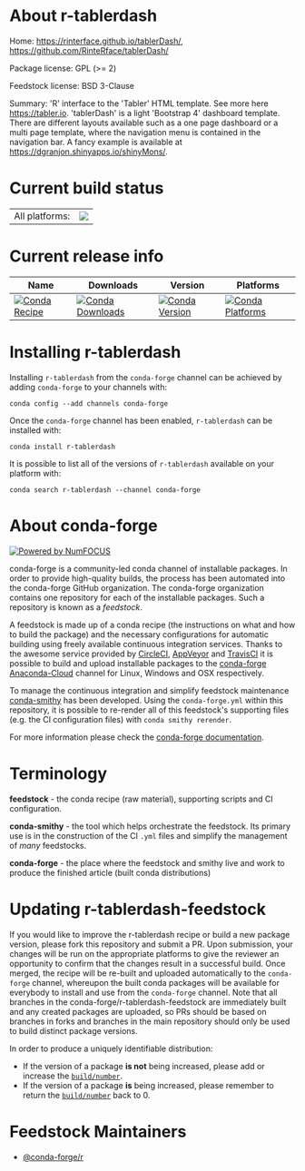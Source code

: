 About r-tablerdash
==================

Home: https://rinterface.github.io/tablerDash/, https://github.com/RinteRface/tablerDash/

Package license: GPL (>= 2)

Feedstock license: BSD 3-Clause

Summary: 'R' interface to the 'Tabler' HTML template. See more here <https://tabler.io>.  'tablerDash' is a light 'Bootstrap 4' dashboard template. There are different  layouts available such as a one page dashboard or a multi page template, where the navigation menu is contained in the navigation bar. A fancy example is available at <https://dgranjon.shinyapps.io/shinyMons/>.



Current build status
====================


<table><tr><td>All platforms:</td>
    <td>
      <a href="https://dev.azure.com/conda-forge/feedstock-builds/_build/latest?definitionId=6504&branchName=master">
        <img src="https://dev.azure.com/conda-forge/feedstock-builds/_apis/build/status/r-tablerdash-feedstock?branchName=master">
      </a>
    </td>
  </tr>
</table>

Current release info
====================

| Name | Downloads | Version | Platforms |
| --- | --- | --- | --- |
| [![Conda Recipe](https://img.shields.io/badge/recipe-r--tablerdash-green.svg)](https://anaconda.org/conda-forge/r-tablerdash) | [![Conda Downloads](https://img.shields.io/conda/dn/conda-forge/r-tablerdash.svg)](https://anaconda.org/conda-forge/r-tablerdash) | [![Conda Version](https://img.shields.io/conda/vn/conda-forge/r-tablerdash.svg)](https://anaconda.org/conda-forge/r-tablerdash) | [![Conda Platforms](https://img.shields.io/conda/pn/conda-forge/r-tablerdash.svg)](https://anaconda.org/conda-forge/r-tablerdash) |

Installing r-tablerdash
=======================

Installing `r-tablerdash` from the `conda-forge` channel can be achieved by adding `conda-forge` to your channels with:

```
conda config --add channels conda-forge
```

Once the `conda-forge` channel has been enabled, `r-tablerdash` can be installed with:

```
conda install r-tablerdash
```

It is possible to list all of the versions of `r-tablerdash` available on your platform with:

```
conda search r-tablerdash --channel conda-forge
```


About conda-forge
=================

[![Powered by NumFOCUS](https://img.shields.io/badge/powered%20by-NumFOCUS-orange.svg?style=flat&colorA=E1523D&colorB=007D8A)](http://numfocus.org)

conda-forge is a community-led conda channel of installable packages.
In order to provide high-quality builds, the process has been automated into the
conda-forge GitHub organization. The conda-forge organization contains one repository
for each of the installable packages. Such a repository is known as a *feedstock*.

A feedstock is made up of a conda recipe (the instructions on what and how to build
the package) and the necessary configurations for automatic building using freely
available continuous integration services. Thanks to the awesome service provided by
[CircleCI](https://circleci.com/), [AppVeyor](https://www.appveyor.com/)
and [TravisCI](https://travis-ci.org/) it is possible to build and upload installable
packages to the [conda-forge](https://anaconda.org/conda-forge)
[Anaconda-Cloud](https://anaconda.org/) channel for Linux, Windows and OSX respectively.

To manage the continuous integration and simplify feedstock maintenance
[conda-smithy](https://github.com/conda-forge/conda-smithy) has been developed.
Using the ``conda-forge.yml`` within this repository, it is possible to re-render all of
this feedstock's supporting files (e.g. the CI configuration files) with ``conda smithy rerender``.

For more information please check the [conda-forge documentation](https://conda-forge.org/docs/).

Terminology
===========

**feedstock** - the conda recipe (raw material), supporting scripts and CI configuration.

**conda-smithy** - the tool which helps orchestrate the feedstock.
                   Its primary use is in the construction of the CI ``.yml`` files
                   and simplify the management of *many* feedstocks.

**conda-forge** - the place where the feedstock and smithy live and work to
                  produce the finished article (built conda distributions)


Updating r-tablerdash-feedstock
===============================

If you would like to improve the r-tablerdash recipe or build a new
package version, please fork this repository and submit a PR. Upon submission,
your changes will be run on the appropriate platforms to give the reviewer an
opportunity to confirm that the changes result in a successful build. Once
merged, the recipe will be re-built and uploaded automatically to the
`conda-forge` channel, whereupon the built conda packages will be available for
everybody to install and use from the `conda-forge` channel.
Note that all branches in the conda-forge/r-tablerdash-feedstock are
immediately built and any created packages are uploaded, so PRs should be based
on branches in forks and branches in the main repository should only be used to
build distinct package versions.

In order to produce a uniquely identifiable distribution:
 * If the version of a package **is not** being increased, please add or increase
   the [``build/number``](https://conda.io/docs/user-guide/tasks/build-packages/define-metadata.html#build-number-and-string).
 * If the version of a package **is** being increased, please remember to return
   the [``build/number``](https://conda.io/docs/user-guide/tasks/build-packages/define-metadata.html#build-number-and-string)
   back to 0.

Feedstock Maintainers
=====================

* [@conda-forge/r](https://github.com/conda-forge/r/)

